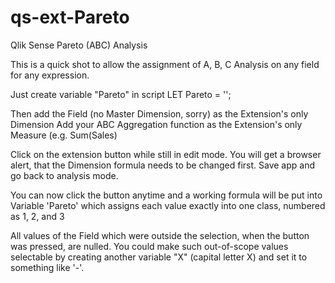 # qs-ext-Pareto
Qlik Sense Pareto (ABC) Analysis

This is a quick shot to allow the assignment of A, B, C Analysis on any field for any expression. 

Just create variable "Pareto" in script
LET Pareto = '';

Then add the Field (no Master Dimension, sorry) as the Extension's only Dimension
Add your ABC Aggregation function as the Extension's only Measure (e.g. Sum(Sales)

Click on the extension button while still in edit mode. You will get a browser alert, that the Dimension formula needs to be changed first. 
Save app and go back to analysis mode. 

You can now click the button anytime and a working formula will be put into Variable 'Pareto' which assigns each value exactly into one class, numbered as 1, 2, and 3

All values of the Field which were outside the selection, when the button was pressed, are nulled. You could make such out-of-scope values selectable by creating another variable "X" (capital letter X) and set it to something like '-'.


